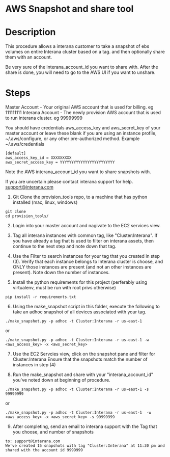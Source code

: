 # AWS Snapshot and share tool

# Description

This procedure allows a interana customer to take a snapshot of ebs volumes on entire Interana cluster based on a tag.
and then optionally share them with an account.  

Be very sure of the interana_account_id you want to share with.  After the share is done, you will
need to go to the AWS UI if you want to unshare.

# Steps

Master Account - Your original AWS account that is used for billing. eg 111111111
Interana Account - The newly provision AWS account that is used to run interana cluster. eg 99999999

You should have credentials aws_access_key and aws_secret_key of your master account 
or leave these blank if you are using an instance profile, ~/.aws/configure, or any other pre-authorized method.
Example ~/.aws/credentials
```
[default]
aws_access_key_id = XXXXXXXXX
aws_secret_access_key = YYYYYYYYYYYYYYYYYYYYYYYY
```                                                                        

Note the AWS interana_account_id you want to share snapshots with.  

If you are uncertain please contact interana support for help.
support@interana.com


1) Git Clone the provision_tools repo, to a machine that has python installed (mac, linux, windows)
```
git clone 
cd provision_tools/
```

2) Login into your master account and nagivate to the EC2 services view.


3) Tag all interana instances with common tag, like  "Cluster:Interana".  If you have already a tag that is used
to filter on interana assets, then continue to the next step and note down that tag.


4) Use the Filter to search instances for your tag that you created in step (3). Verify that each instance belongs to 
Interana cluster is choose, and ONLY those instances are present (and not an other instances are present).
Note down the number of instances.


5) Install the python requirements for this project (perferably using virtualenv, must be run with root privs otherwise)
```
pip install -r requirements.txt 
```

6) Using the make_snapshot script in this folder, execute the following to take an adhoc snapshot of all devices associated with your tag.
````
./make_snapshot.py -p adhoc -t Cluster:Interana -r us-east-1
````

or
```
./make_snapshot.py -p adhoc -t Cluster:Interana -r us-east-1 -w <aws_access_key> -x <aws_secret_key>
```


7) Use the EC2 Servcies view, click on the snapshot pane and filter for Cluster:Interana
Ensure that the snapshots match the number of instances in step (4)


8) Run the make_snapshot and share with your "interana_account_id" you've noted down at beginning of procedure.
```
./make_snapshot.py -p adhoc -t Cluster:Interana -r us-east-1 -s 99999999
```

or

```
./make_snapshot.py -p adhoc -t Cluster:Interana -r us-east-1  -w <aws_access_key> -x <aws_secret_key> -s 99999999
```

9) After completing, send an email to interana support with the Tag that you choose, and number of snapshots

```
to: support@interana.com
We've created 15 snapshots with tag "Cluster:Interana" at 11:30 pm and shared with the account id 9999999
```







